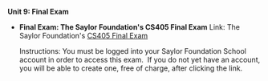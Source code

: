 **Unit 9: Final Exam** <span id="9"></span> 
-   **Final Exam: The Saylor Foundation's CS405 Final Exam**
    Link: The Saylor Foundation's [CS405 Final
    Exam](http://school.saylor.org/mod/quiz/view.php?id=755)  
      
     Instructions: You must be logged into your Saylor Foundation School
    account in order to access this exam.  If you do not yet have an
    account, you will be able to create one, free of charge, after
    clicking the link. 


